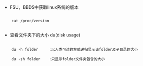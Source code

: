 
- FSU，BBDS中获取linux系统的版本

``` shell

	cat /proc/version
	
```

- 查看文件夹下的大小 du(disk usage)

``` shell

	du -h folder     :以人类可读的方式递归显示该folder及子目录的大小
	
	du -sh folder    :只显示folder文件夹包含的大小
	
```